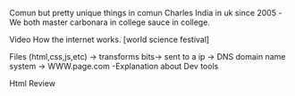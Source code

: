 Comun but pretty unique things in comun
    Charles India in uk since 2005
        -We both master carbonara in college sauce in college.

Video How the internet works. [world science festival]

Files (html,css,js,etc) -> transforms bits-> sent to a ip ->  DNS domain name system -> WWW.page.com
    -Explanation about Dev tools

Html Review